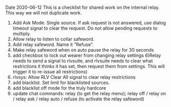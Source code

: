 Date 2020-06-12
This is a checklist for shared work on the internal relay.  This way we will not duplicate work.

1) Add Ask Mode.  Single source.  If ask request is not answered, use dialog timeout signal to clear the request.
Do not allow pending requests to multiply.
2) Allow relay to listen to collar safeword.
3) Add relay safeword.  Name it "Refuse".
4) Make relay safeword when on auto pause the relay for 30 seconds
5) add checkbox to lock out wearer from changing relay settings
6)Relay needs to send a signal to rlvsuite, and rlvsuite needs to clear what restrictions it thinks it has set, 
then request them from settings. This will trigger it to re-issue all restrictions)
7) rlvsys: Allow RLV Clear All signal to clear relay restrictions
8) add blacklist.  Set limit for blacklisted sources.
9) add blacklist off mode for the truly hardcore
10) update chat commands: relay (to get the relay menu); relay off / relay on / relay ask / relay auto / refuse (to activate the relay safeword)
